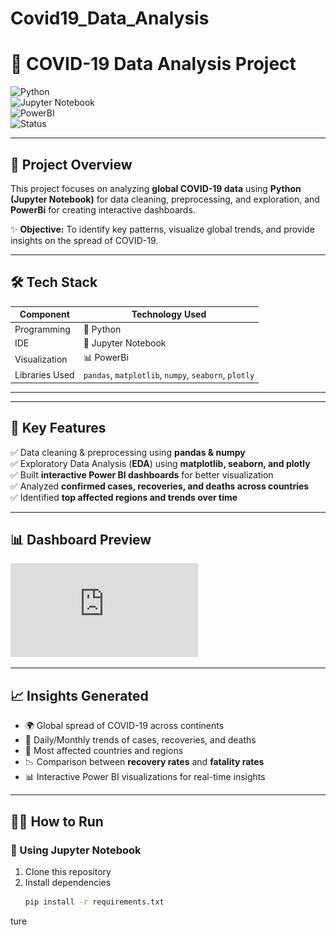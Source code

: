 ﻿# Covid19_Data_Analysis

# 🦠 COVID-19 Data Analysis Project  

![Python](https://img.shields.io/badge/Python-3.8+-blue?logo=python&logoColor=white)  
![Jupyter Notebook](https://img.shields.io/badge/Tool-Jupyter-orange?logo=jupyter&logoColor=white)  
![PowerBI](https://img.shields.io/badge/Visualization-PowerBI-yellow?logo=powerbi&logoColor=black)   
![Status](https://img.shields.io/badge/Project-Completed-brightgreen)  

---

## 🚀 Project Overview  

This project focuses on analyzing **global COVID-19 data** using **Python (Jupyter Notebook)** for data cleaning, preprocessing, and exploration, and **PowerBi** for creating interactive dashboards.  

✨ **Objective:** To identify key patterns, visualize global trends, and provide insights on the spread of COVID-19.  

---

## 🛠️ Tech Stack  

| Component         | Technology Used |
|-------------------|-----------------|
| Programming       | 🐍 Python |
| IDE               | 📓 Jupyter Notebook |
| Visualization     | 📊 PowerBi |
| Libraries Used    | `pandas`, `matplotlib`, `numpy`, `seaborn`, `plotly` |

---

---

## 🔑 Key Features  

✅ Data cleaning & preprocessing using **pandas & numpy**  
✅ Exploratory Data Analysis (**EDA**) using **matplotlib, seaborn, and plotly**  
✅ Built **interactive Power BI dashboards** for better visualization  
✅ Analyzed **confirmed cases, recoveries, and deaths across countries**  
✅ Identified **top affected regions and trends over time**  

---

## 📊 Dashboard Preview  
 
![Dashboard Preview](https://github.com/chetan-c8/Covid19_Data_Analysis/blob/42600774e3e7a7981dc0f1e651be42d667a4413d/Data/Dashboard%20preview.pdf)

---

## 📈 Insights Generated  

- 🌍 Global spread of COVID-19 across continents  
- 📅 Daily/Monthly trends of cases, recoveries, and deaths  
- 🏥 Most affected countries and regions  
- 📉 Comparison between **recovery rates** and **fatality rates**  
- 📊 Interactive Power BI visualizations for real-time insights  

---

## 🧑‍💻 How to Run  

### 🔹 Using Jupyter Notebook  
1. Clone this repository  
2. Install dependencies  
   ```bash
   pip install -r requirements.txt
ture  








